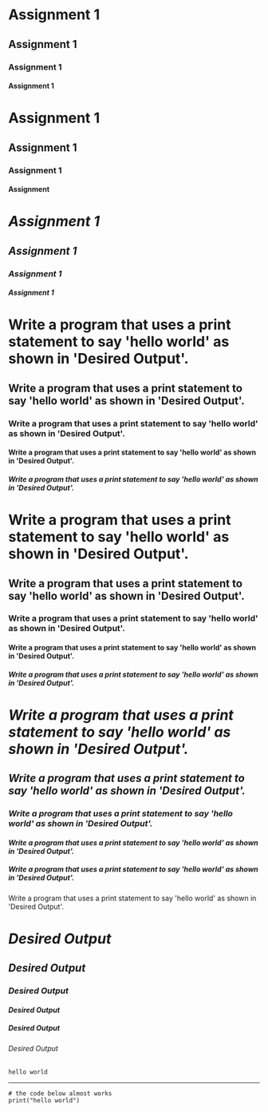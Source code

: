 # **Assignment 1**
## **Assignment 1**
### **Assignment 1**
#### **Assignment 1**

# Assignment 1
## Assignment 1
### Assignment 1
#### Assignment 

# *Assignment 1*
## *Assignment 1*
### *Assignment 1*
#### *Assignment 1*

# **Write a program that uses a print statement to say 'hello world' as shown in 'Desired Output'.**
## **Write a program that uses a print statement to say 'hello world' as shown in 'Desired Output'.**
### **Write a program that uses a print statement to say 'hello world' as shown in 'Desired Output'.**
#### **Write a program that uses a print statement to say 'hello world' as shown in 'Desired Output'.**
##### **Write a program that uses a print statement to say 'hello world' as shown in 'Desired Output'.**

# Write a program that uses a print statement to say 'hello world' as shown in 'Desired Output'.
## Write a program that uses a print statement to say 'hello world' as shown in 'Desired Output'.
### Write a program that uses a print statement to say 'hello world' as shown in 'Desired Output'.
#### Write a program that uses a print statement to say 'hello world' as shown in 'Desired Output'.
##### Write a program that uses a print statement to say 'hello world' as shown in 'Desired Output'.

# *Write a program that uses a print statement to say 'hello world' as shown in 'Desired Output'.*
## *Write a program that uses a print statement to say 'hello world' as shown in 'Desired Output'.*
### *Write a program that uses a print statement to say 'hello world' as shown in 'Desired Output'.*
#### *Write a program that uses a print statement to say 'hello world' as shown in 'Desired Output'.*
##### *Write a program that uses a print statement to say 'hello world' as shown in 'Desired Output'.*

Write a program that uses a print statement to say 'hello world' as shown in 'Desired Output'.

# *Desired Output*
## *Desired Output*
### *Desired Output*
#### *Desired Output*
##### *Desired Output*
###### *Desired Output*

    hello world

----

    # the code below almost works
    print("hello world")